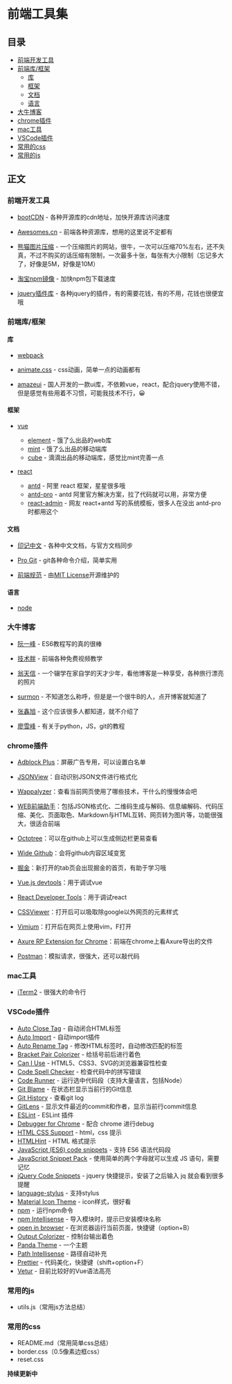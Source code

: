 # 前端工具集
## 目录
- [前端开发工具](#tools)
- [前端库/框架](#library-frame)
    - [库](#library)
    - [框架](#frame)
    - [文档](#books)
    - [语言](#language)
- [大牛博客](#blog)
- [chrome插件](#chrome)
- [mac工具](#mac)
- [VSCode插件](#vscode)
- [常用的css](#js)
- [常用的js](#css)

## 正文
<h3 id="tools">前端开发工具</h3>

- [bootCDN](http://www.bootcdn.cn/) - 各种开源库的cdn地址，加快开源库访问速度  

- [Awesomes.cn](https://www.awesomes.cn/) - 前端各种资源库，想用的这里说不定都有

- [熊猫图片压缩](https://tinypng.com/) - 一个压缩图片的网站，很牛，一次可以压缩70%左右，还不失真，不过不购买的话压缩有限制，一次最多十张，每张有大小限制（忘记多大了，好像是5M，好像是10M）

- [淘宝npm镜像](https://npm.taobao.org/) - 加快npm包下载速度

- [jquery插件库](http://www.jq22.com/) - 各种jquery的插件，有的需要花钱，有的不用，花钱也很便宜哦

<h3 id="library-frame">前端库/框架</h3>

<h4 id="library">库</h4>

- [webpack](https://doc.webpack-china.org/)

- [animate.css](https://daneden.github.io/animate.css/) - css动画，简单一点的动画都有

- [amazeui](http://amazeui.org/) - 国人开发的一款ui库，不依赖vue，react，配合jquery使用不错，但是感觉有些用着不习惯，可能我技术不行，😀

<h4 id="frame">框架</h4>

- [vue](https://cn.vuejs.org/)

    - [element](http://element.eleme.io/#/resource) - 饿了么出品的web库
    - [mint](http://mint-ui.github.io/#!/zh-cn) - 饿了么出品的移动端库
    - [cube](https://didi.github.io/cube-ui/#/zh-CN) - 滴滴出品的移动端库，感觉比mint完善一点

- [react](https://doc.react-china.org/)

     - [antd](https://ant.design/docs/react/introduce-cn) - 阿里 react 框架，星星很多哦
    - [antd-pro](https://pro.ant.design/index-cn) - antd 阿里官方解决方案，拉了代码就可以用，非常方便
    - [react-admin](https://github.com/yezihaohao/react-admin) - 网友 react+antd 写的系统模板，很多人在没出 antd-pro 时都用这个
   

<h4 id="books">文档</h4>

- [印记中文](https://docschina.org/) - 各种中文文档，与官方文档同步

- [Pro Git](http://git.oschina.net/progit/) - git各种命令介绍，简单实用

- [前端规范](http://front-end-standards.com/) - 由[MIT License](https://en.wikipedia.org/wiki/MIT_License)开源维护的

<h4 id="language">语言</h4>

- [node](http://nodejs.cn/)

<h3 id="blog">大牛博客</h3>

- [阮一峰](http://www.ruanyifeng.com/blog/) - ES6教程写的真的很棒

- [技术胖](http://jspang.com/) - 前端各种免费视频教学

- [翁天信](https://www.dandyweng.com/) - 一个辍学在家自学的天才少年，看他博客是一种享受，各种旅行漂亮的照片

- [surmon](https://surmon.me/) - 不知道怎么称呼，但是是一个很牛B的人，点开博客就知道了

- [张鑫旭](http://www.zhangxinxu.com/) - 这个应该很多人都知道，就不介绍了

- [廖雪峰](https://www.liaoxuefeng.com/) - 有关于python，JS，git的教程

<h3 id="chrome">chrome插件</h3>

- [Adblock Plus](https://chrome.google.com/webstore/detail/adblock-plus/cfhdojbkjhnklbpkdaibdccddilifddb?hl=zh-CN)：屏蔽广告专用，可以设置白名单

- [JSONView](https://chrome.google.com/webstore/detail/jsonview/chklaanhfefbnpoihckbnefhakgolnmc?hl=zh-CN)：自动识别JSON文件进行格式化

- [Wappalyzer](https://chrome.google.com/webstore/detail/wappalyzer/gppongmhjkpfnbhagpmjfkannfbllamg?hl=zh-CN)：查看当前网页使用了哪些技术，干什么的慢慢体会吧

- [WEB前端助手](https://chrome.google.com/webstore/detail/web%E5%89%8D%E7%AB%AF%E5%8A%A9%E6%89%8Bfehelper/pkgccpejnmalmdinmhkkfafefagiiiad?hl=zh-CN)：包括JSON格式化、二维码生成与解码、信息编解码、代码压缩、美化、页面取色、Markdown与HTML互转、网页转为图片等，功能很强大，很适合前端

- [Octotree](https://chrome.google.com/webstore/detail/octotree/bkhaagjahfmjljalopjnoealnfndnagc?hl=zh-CN)：可以在github上可以生成侧边栏更易查看

- [Wide Github](https://chrome.google.com/webstore/detail/wide-github/kaalofacklcidaampbokdplbklpeldpj?hl=zh-CN)：会将github内容区域变宽

- [掘金](https://chrome.google.com/webstore/detail/%E6%8E%98%E9%87%91/lecdifefmmfjnjjinhaennhdlmcaeeeb?hl=zh-CN)：新打开的tab页会出现掘金的首页，有助于学习哦

- [Vue.js devtools](https://chrome.google.com/webstore/detail/vuejs-devtools/nhdogjmejiglipccpnnnanhbledajbpd?hl=zh-CN)：用于调试vue

- [React Developer Tools](https://chrome.google.com/webstore/detail/react-developer-tools/fmkadmapgofadopljbjfkapdkoienihi?hl=zh-CN)：用于调试react

- [CSSViewer](https://chrome.google.com/webstore/detail/cssviewer/ggfgijbpiheegefliciemofobhmofgce?hl=en)：打开后可以吸取除google以外网页的元素样式

- [Vimium](https://chrome.google.com/webstore/detail/vimium/dbepggeogbaibhgnhhndojpepiihcmeb?hl=zh-CN)：打开后在网页上使用vim，F打开

- [Axure RP Extension for Chrome](https://chrome.google.com/webstore/detail/axure-rp-extension-for-ch/dogkpdfcklifaemcdfbildhcofnopogp?hl=zh-CN)：前端在chrome上看Axure导出的文件

- [Postman](https://chrome.google.com/webstore/detail/postman/fhbjgbiflinjbdggehcddcbncdddomop?hl=zh-CN)：模拟请求，很强大，还可以敲代码

<h3 id="mac">mac工具</h3>

- [iTerm2](https://www.iterm2.com/) - 很强大的命令行

<h3 id="vscode">VSCode插件</h3>

- [Auto Close Tag](https://marketplace.visualstudio.com/items?itemName=formulahendry.auto-close-tag) - 自动闭合HTML标签
- [Auto Import](https://marketplace.visualstudio.com/items?itemName=steoates.autoimport) - 自动import插件
- [Auto Rename Tag](https://marketplace.visualstudio.com/items?itemName=formulahendry.auto-rename-tag) - 修改HTML标签时，自动修改匹配的标签
- [Bracket Pair Colorizer](https://marketplace.visualstudio.com/items?itemName=CoenraadS.bracket-pair-colorizer) - 给括号前后进行着色
- [Can I Use](https://marketplace.visualstudio.com/items?itemName=akamud.vscode-caniuse) - HTML5、CSS3、SVG的浏览器兼容性检查
- [Code Spell Checker](https://marketplace.visualstudio.com/items?itemName=streetsidesoftware.code-spell-checker) - 检查代码中的拼写错误
- [Code Runner](https://marketplace.visualstudio.com/items?itemName=formulahendry.code-runner) - 运行选中代码段（支持大量语言，包括Node）
- [Git Blame](https://marketplace.visualstudio.com/items?itemName=waderyan.gitblame) - 在状态栏显示当前行的Git信息
- [Git History](https://marketplace.visualstudio.com/items?itemName=donjayamanne.githistory) - 查看git log
- [GitLens](https://marketplace.visualstudio.com/items?itemName=eamodio.gitlens) - 显示文件最近的commit和作者，显示当前行commit信息
- [ESLint](https://marketplace.visualstudio.com/items?itemName=dbaeumer.vscode-eslint) - ESLint 插件
- [Debugger for Chrome](https://marketplace.visualstudio.com/items?itemName=msjsdiag.debugger-for-chrome) - 配合 chrome 进行debug
- [HTML CSS Support](https://marketplace.visualstudio.com/items?itemName=ecmel.vscode-html-css) - html，css 提示
- [HTMLHint](https://marketplace.visualstudio.com/items?itemName=mkaufman.HTMLHint) - HTML 格式提示
- [JavaScript (ES6) code snippets](https://marketplace.visualstudio.com/items?itemName=xabikos.JavaScriptSnippets) - 支持 ES6 语法代码段
- [JavaScript Snippet Pack](https://marketplace.visualstudio.com/items?itemName=akamud.vscode-javascript-snippet-pack) - 使用简单的两个字母就可以生成 JS 语句，需要记忆
- [jQuery Code Snippets](https://marketplace.visualstudio.com/items?itemName=donjayamanne.jquerysnippets) - jquery 快捷提示，安装了之后输入 jq 就会看到很多提醒
- [language-stylus](https://marketplace.visualstudio.com/items?itemName=sysoev.language-stylus) - 支持stylus
- [Material Icon Theme](https://marketplace.visualstudio.com/items?itemName=PKief.material-icon-theme) - icon样式，很好看
- [npm](https://marketplace.visualstudio.com/items?itemName=eg2.vscode-npm-script) - 运行npm命令
- [npm Intellisense](https://marketplace.visualstudio.com/items?itemName=christian-kohler.npm-intellisense) - 导入模块时，提示已安装模块名称
- [open in browser](https://marketplace.visualstudio.com/items?itemName=techer.open-in-browser) - 在浏览器运行当前页面，快捷键（option+B）
- [Output Colorizer](https://marketplace.visualstudio.com/items?itemName=IBM.output-colorizer) - 控制台输出着色
- [Panda Theme](https://marketplace.visualstudio.com/items?itemName=tinkertrain.theme-panda) - 一个主题
- [Path Intellisense](https://marketplace.visualstudio.com/items?itemName=christian-kohler.path-intellisense) - 路径自动补充
- [Prettier](https://marketplace.visualstudio.com/items?itemName=esbenp.prettier-vscode) - 代码美化，快捷键（shift+option+F）
- [Vetur](https://marketplace.visualstudio.com/items?itemName=octref.vetur) - 目前比较好的Vue语法高亮

<h3 id="js">常用的js</h3>

- utils.js（常用js方法总结）

<h3 id="css">常用的css</h3>

- README.md（常用简单css总结）
- border.css（0.5像素边框css）
- reset.css

**持续更新中**